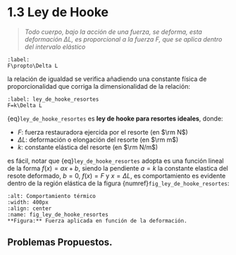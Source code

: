 # 1.3 Ley de Hooke
> *Todo cuerpo, bajo la acción de una fuerza, se deforma, esta deformación $\Delta L$, es proporcional a la fuerza $F$, que se aplica dentro del intervalo elástico*
```{math}
:label: 
F\propto\Delta L
```
la relación de igualdad se verifica añadiendo una constante física de proporcionalidad que corriga la dimensionalidad de la relación:

```{math}
:label: ley_de_hooke_resortes
F=k\Delta L
```
{eq}`ley_de_hooke_resortes` es **ley de hooke para resortes ideales**, donde:

   - $F$: fuerza restauradora ejercida por el resorte (en $\rm N$)
   - $\Delta L$: deformación o elongación del resorte (en $\rm m$)
   - $k$: constante elástica del resorte (en $\rm N/m$)

es fácil, notar que {eq}`ley_de_hooke_resortes` adopta es una función lineal de la forma $f(x)=ax+b$, siendo la pendiente $a=k$ la constante elastica del resote deformado, $b=0$, $f(x)=F$  y $x=\Delta L$, es comportamiento es evidente dentro de la región elástica de la figura {numref}`fig_ley_de_hooke_resortes`:

```{figure} _static/fig_ley_de_hooke_resortes.png
:alt: Comportamiento térmico
:width: 400px
:align: center
:name: fig_ley_de_hooke_resortes
**Figura:** Fuerza aplicada en función de la deformación.
```



## Problemas Propuestos.

